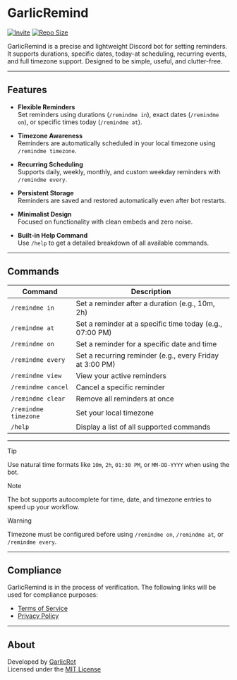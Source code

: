 # GarlicRemind

[![Invite](https://img.shields.io/badge/Invite-Bot-5865F2?logo=discord&logoColor=white)](https://discord.com/oauth2/authorize?client_id=1381036586304667820&scope=bot+applications.commands&permissions=2147576832)
[![Repo Size](https://img.shields.io/github/repo-size/GarlicRot/GarlicRemind)](https://github.com/GarlicRot/GarlicRemind)

GarlicRemind is a precise and lightweight Discord bot for setting reminders. It supports durations, specific dates, today-at scheduling, recurring events, and full timezone support. Designed to be simple, useful, and clutter-free.

---

## Features

- **Flexible Reminders**  
  Set reminders using durations (`/remindme in`), exact dates (`/remindme on`), or specific times today (`/remindme at`).

- **Timezone Awareness**  
  Reminders are automatically scheduled in your local timezone using `/remindme timezone`.

- **Recurring Scheduling**  
  Supports daily, weekly, monthly, and custom weekday reminders with `/remindme every`.

- **Persistent Storage**  
  Reminders are saved and restored automatically even after bot restarts.

- **Minimalist Design**  
  Focused on functionality with clean embeds and zero noise.

- **Built-in Help Command**  
  Use `/help` to get a detailed breakdown of all available commands.

---

## Commands

| Command              | Description                                                 |
|----------------------|-------------------------------------------------------------|
| `/remindme in`       | Set a reminder after a duration (e.g., 10m, 2h)             |
| `/remindme at`       | Set a reminder at a specific time today (e.g., 07:00 PM)    |
| `/remindme on`       | Set a reminder for a specific date and time                |
| `/remindme every`    | Set a recurring reminder (e.g., every Friday at 3:00 PM)    |
| `/remindme view`     | View your active reminders                                  |
| `/remindme cancel`   | Cancel a specific reminder                                  |
| `/remindme clear`    | Remove all reminders at once                                |
| `/remindme timezone` | Set your local timezone                                     |
| `/help`              | Display a list of all supported commands                    |

---

> [!TIP]
> Use natural time formats like `10m`, `2h`, `01:30 PM`, or `MM-DD-YYYY` when using the bot.

> [!NOTE]
> The bot supports autocomplete for time, date, and timezone entries to speed up your workflow.

> [!WARNING]
> Timezone must be configured before using `/remindme on`, `/remindme at`, or `/remindme every`.

---

## Compliance

GarlicRemind is in the process of verification. The following links will be used for compliance purposes:

- [Terms of Service](https://garlicremind.github.io/terms)
- [Privacy Policy](https://garlicremind.github.io/privacy)

---

## About

Developed by [GarlicRot](https://github.com/GarlicRot)  
Licensed under the [MIT License](./LICENSE)
